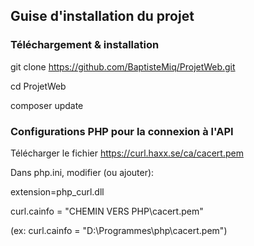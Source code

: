 ## Guise d'installation du projet

### Téléchargement & installation

git clone https://github.com/BaptisteMiq/ProjetWeb.git

cd ProjetWeb

composer update


### Configurations PHP pour la connexion à l'API

Télécharger le fichier https://curl.haxx.se/ca/cacert.pem

Dans php.ini, modifier (ou ajouter):


extension=php_curl.dll

curl.cainfo = "CHEMIN VERS PHP\cacert.pem"

(ex: curl.cainfo = "D:\Programmes\php\cacert.pem")